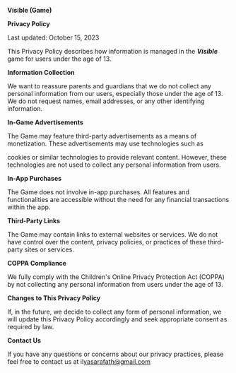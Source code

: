 **Visible (Game)**

**Privacy Policy**

Last updated: October 15, 2023

This Privacy Policy describes how information is managed in the ***Visible*** game for users under the age of 13.

**Information Collection**

We want to reassure parents and guardians that we do not collect any personal information from our users, especially those under the age of 13. We do not request names, email addresses, or any other identifying information.

**In-Game Advertisements**

The Game may feature third-party advertisements as a means of monetization. These advertisements may use technologies such as

cookies or similar technologies to provide relevant content. However, these technologies are not used to collect any personal information from users.

**In-App Purchases**

The Game does not involve in-app purchases. All features and functionalities are accessible without the need for any financial transactions within the app.

**Third-Party Links**

The Game may contain links to external websites or services. We do not have control over the content, privacy policies, or practices of these third-party sites or services.

**COPPA Compliance**

We fully comply with the Children's Online Privacy Protection Act (COPPA) by not collecting any personal information from users under the age of 13.

**Changes to This Privacy Policy**

If, in the future, we decide to collect any form of personal information, we will update this Privacy Policy accordingly and seek appropriate consent as required by law.

**Contact Us**

If you have any questions or concerns about our privacy practices, please feel free to contact us at il[yasarafath@gmail.com](mailto:ilyasarafath@gmail.com)
